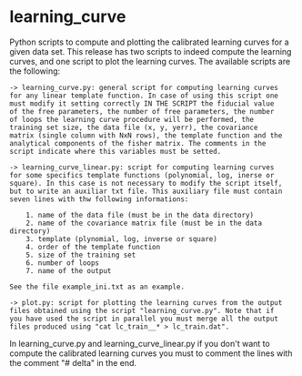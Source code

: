 # learning_curve

Python scripts to compute and plotting the calibrated learning curves 
for a given data set. This release has two scripts to indeed compute 
the learning curves, and one script to plot the learning curves. The 
available scripts are the following:

	-> learning_curve.py: general script for computing learning curves 
	for any linear template function. In case of using this script one 
	must modify it setting correctly IN THE SCRIPT the fiducial value 
	of the free parameters, the number of free parameters, the number 
	of loops the learning curve procedure will be performed, the 
	training set size, the data file (x, y, yerr), the covariance 
	matrix (single column with NxN rows), the template function and the 
	analytical components of the fisher matrix. The comments in the 
	script indicate where this variables must be setted. 
	
	-> learning_curve_linear.py: script for computing learning curves 
	for some specifics template functions (polynomial, log, inerse or 
	square). In this case is not necessary to modify the script itself, 
	but to write an auxiliar txt file. This auxiliary file must contain 
	seven lines with thw following informations: 

		1. name of the data file (must be in the data directory)
		2. name of the covariance matrix file (must be in the data directory)
		3. template (plynomial, log, inverse or square)
		4. order of the template function
		5. size of the training set
		6. number of loops
		7. name of the output

	See the file example_ini.txt as an example.
	
	-> plot.py: script for plotting the learning curves from the output 
	files obtained using the script "learning_curve.py". Note that if 
	you have used the script in parallel you must merge all the output 
	files produced using "cat lc_train__* > lc_train.dat".
	
In learning_curve.py and learning_curve_linear.py if you don't want to 
compute the calibrated learning curves you must to comment the lines 
with the comment "# delta" in the end. 
